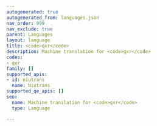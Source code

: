 ```yaml
---
autogenerated: true
autogenerated_from: languages.json
nav_order: 999
nav_exclude: true
parent: Languages
layout: language
title: <code>qxr</code>
description: Machine translation for <code>qxr</code>
codes:
- qxr
family: []
supported_apis:
- id: niutrans
  name: Niutrans
supported_qe_apis: []
seo:
  name: Machine translation for <code>qxr</code>
  type: Language

---
```


